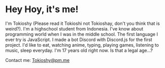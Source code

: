 # Hey Hoy, it's me!

I'm Tokioshy (Please read it Tokioshi not Tokioshay, don't you think that is weird?). I'm a highschool student from Indonesia. I've know about programming world when I was in the middle school. The first language I ever try is JavaScript. I made a bot Discord with Discord.js for the first project. I'd like to eat, watching anime, typing, playing games, listening to music, sleep everyday. I'm 17 years old right now. Is that a legal age...?

Contact me: Tokioshy@pm.me
